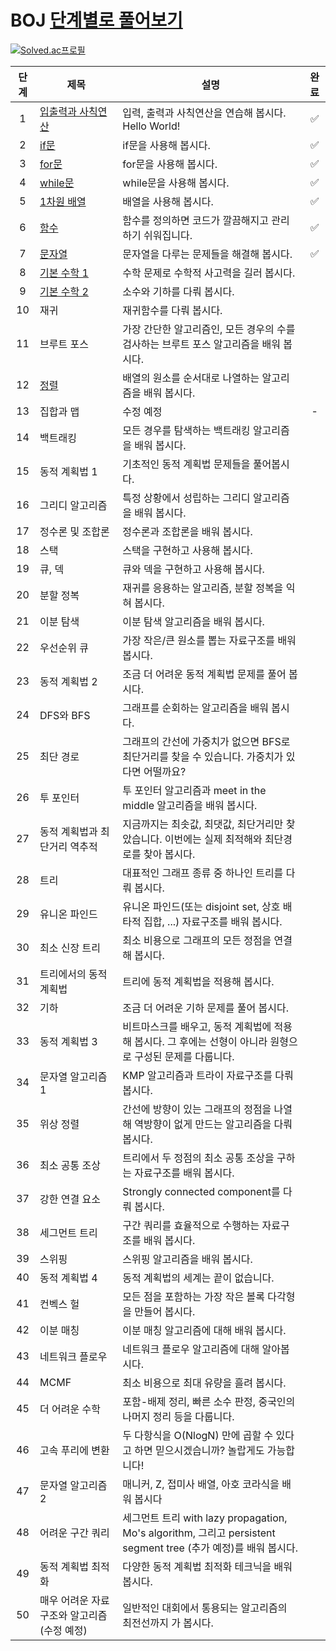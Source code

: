 # BOJ [단계별로 풀어보기](https://www.acmicpc.net/step)
[![Solved.ac프로필](http://mazassumnida.wtf/api/mini/generate_badge?boj=mudosaa)](https://solved.ac/mudosaa)

|단계|제목|설명|완료|
|:--:|----|---|:--:|
|1|[입출력과 사칙연산](https://www.acmicpc.net/step/1)|입력, 출력과 사칙연산을 연습해 봅시다. Hello World!|✅
|2|[if문](https://www.acmicpc.net/step/4)|if문을 사용해 봅시다.|✅
|3|[for문](https://www.acmicpc.net/step/3)|for문을 사용해 봅시다.|✅
|4|[while문](https://www.acmicpc.net/step/2)|while문을 사용해 봅시다.|✅
|5|[1차원 배열](https://www.acmicpc.net/step/6)|	배열을 사용해 봅시다.|✅
|6|[함수](https://www.acmicpc.net/step/5)|	함수를 정의하면 코드가 깔끔해지고 관리하기 쉬워집니다.|✅
|7|[문자열](https://www.acmicpc.net/step/7)|	문자열을 다루는 문제들을 해결해 봅시다.|✅
|8|[기본 수학 1](https://www.acmicpc.net/step/8)	|수학 문제로 수학적 사고력을 길러 봅시다.|
|9|[기본 수학 2](https://www.acmicpc.net/step/10)	|소수와 기하를 다뤄 봅시다.|
|10|재귀|	재귀함수를 다뤄 봅시다.|
|11|브루트 포스|	가장 간단한 알고리즘인, 모든 경우의 수를 검사하는 브루트 포스 알고리즘을 배워 봅시다.|
|12|[정렬](https://www.acmicpc.net/step/9)	|배열의 원소를 순서대로 나열하는 알고리즘을 배워 봅시다.|
|13|집합과 맵	|수정 예정|-|
|14|백트래킹	|모든 경우를 탐색하는 백트래킹 알고리즘을 배워 봅시다.|
|15|동적 계획법 1	|기초적인 동적 계획법 문제들을 풀어봅시다.|
|16|그리디 알고리즘|	특정 상황에서 성립하는 그리디 알고리즘을 배워 봅시다.|
|17|정수론 및 조합론|	정수론과 조합론을 배워 봅시다.|
|18|스택|	스택을 구현하고 사용해 봅시다.|
|19|큐, 덱	|큐와 덱을 구현하고 사용해 봅시다.|
|20|분할 정복|	재귀를 응용하는 알고리즘, 분할 정복을 익혀 봅시다.|
|21|이분 탐색	|이분 탐색 알고리즘을 배워 봅시다.|
|22|우선순위 큐	|가장 작은/큰 원소를 뽑는 자료구조를 배워 봅시다.|
|23|동적 계획법 2|	조금 더 어려운 동적 계획법 문제를 풀어 봅시다.|
|24|DFS와 BFS	|그래프를 순회하는 알고리즘을 배워 봅시다.|
|25|최단 경로	|그래프의 간선에 가중치가 없으면 BFS로 최단거리를 찾을 수 있습니다. 가중치가 있다면 어떨까요?|
|26|투 포인터	|투 포인터 알고리즘과 meet in the middle 알고리즘을 배워 봅시다.|
|27|동적 계획법과 최단거리 역추적|	지금까지는 최솟값, 최댓값, 최단거리만 찾았습니다. 이번에는 실제 최적해와 최단경로를 찾아 봅시다.|
|28|트리	|대표적인 그래프 종류 중 하나인 트리를 다뤄 봅시다.|
|29|유니온 파인드|	유니온 파인드(또는 disjoint set, 상호 배타적 집합, ...) 자료구조를 배워 봅시다.|
|30|최소 신장 트리|	최소 비용으로 그래프의 모든 정점을 연결해 봅시다.|
|31|트리에서의 동적 계획법|	트리에 동적 계획법을 적용해 봅시다.|
|32|기하	|조금 더 어려운 기하 문제를 풀어 봅시다.|
|33|동적 계획법 3	|비트마스크를 배우고, 동적 계획법에 적용해 봅시다. 그 후에는 선형이 아니라 원형으로 구성된 문제를 다룹니다.|
|34|문자열 알고리즘 1|	KMP 알고리즘과 트라이 자료구조를 다뤄 봅시다.|
|35|위상 정렬|	간선에 방향이 있는 그래프의 정점을 나열해 역방향이 없게 만드는 알고리즘을 다뤄 봅시다.|
|36|최소 공통 조상	|트리에서 두 정점의 최소 공통 조상을 구하는 자료구조를 배워 봅시다.|
|37|강한 연결 요소|	Strongly connected component를 다뤄 봅시다.|
|38|세그먼트 트리|	구간 쿼리를 효율적으로 수행하는 자료구조를 배워 봅시다.|
|39|스위핑	|스위핑 알고리즘을 배워 봅시다.|
|40|동적 계획법 4	|동적 계획법의 세계는 끝이 없습니다.|
|41|컨벡스 헐	|모든 점을 포함하는 가장 작은 볼록 다각형을 만들어 봅시다.|
|42|이분 매칭	|이분 매칭 알고리즘에 대해 배워 봅시다.|
|43|네트워크 플로우|	네트워크 플로우 알고리즘에 대해 알아봅시다.|
|44|MCMF|	최소 비용으로 최대 유량을 흘려 봅시다.|
|45|더 어려운 수학|	포함-배제 정리, 빠른 소수 판정, 중국인의 나머지 정리 등을 다룹니다.|
|46|고속 푸리에 변환|	두 다항식을 O(NlogN) 만에 곱할 수 있다고 하면 믿으시겠습니까? 놀랍게도 가능합니다!|
|47|문자열 알고리즘 2|	매니커, Z, 접미사 배열, 아호 코라식을 배워 봅시다|
|48|어려운 구간 쿼리|	세그먼트 트리 with lazy propagation, Mo's algorithm, 그리고 persistent segment tree (추가 예정)를 배워 봅시다.|
|49|동적 계획법 최적화	|다양한 동적 계획법 최적화 테크닉을 배워 봅시다.|
|50|매우 어려운 자료구조와 알고리즘 (수정 예정)|	일반적인 대회에서 통용되는 알고리즘의 최전선까지 가 봅시다.	|
